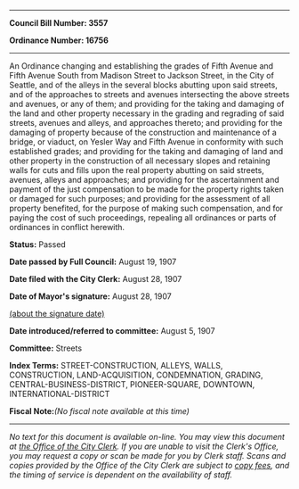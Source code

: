 

********

**Council Bill Number: 3557**
   
**Ordinance Number: 16756**
********

 An Ordinance changing and establishing the grades of Fifth Avenue and Fifth Avenue South from Madison Street to Jackson Street, in the City of Seattle, and of the alleys in the several blocks abutting upon said streets, and of the approaches to streets and avenues intersecting the above streets and avenues, or any of them; and providing for the taking and damaging of the land and other property necessary in the grading and regrading of said streets, avenues and alleys, and approaches thereto; and providing for the damaging of property because of the construction and maintenance of a bridge, or viaduct, on Yesler Way and Fifth Avenue in conformity with such established grades; and providing for the taking and damaging of land and other property in the construction of all necessary slopes and retaining walls for cuts and fills upon the real property abutting on said streets, avenues, alleys and approaches; and providing for the ascertainment and payment of the just compensation to be made for the property rights taken or damaged for such purposes; and providing for the assessment of all property benefited, for the purpose of making such compensation, and for paying the cost of such proceedings, repealing all ordinances or parts of ordinances in conflict herewith.

**Status:** Passed
   
**Date passed by Full Council:** August 19, 1907
   
**Date filed with the City Clerk:** August 28, 1907
   
**Date of Mayor's signature:** August 28, 1907
   
[(about the signature date)](/~public/approvaldate.htm)
   
   
   
**Date introduced/referred to committee:** August 5, 1907
   
**Committee:** Streets
   
   
**Index Terms:** STREET-CONSTRUCTION, ALLEYS, WALLS, CONSTRUCTION, LAND-ACQUISITION, CONDEMNATION, GRADING, CENTRAL-BUSINESS-DISTRICT, PIONEER-SQUARE, DOWNTOWN, INTERNATIONAL-DISTRICT

**Fiscal Note:**_(No fiscal note available at this time)_
********

_No text for this document is available on-line. You may view this document at [the Office of the City Clerk](http://www.seattle.gov/leg/clerk/contactUs.htm). If you are unable to visit the Clerk's Office, you may request a copy or scan be made for you by Clerk staff. Scans and copies provided by the Office of the City Clerk are subject to [copy fees](http://clerk.seattle.gov/~public/clerkfees.htm), and the timing of service is dependent on the availability of staff._

